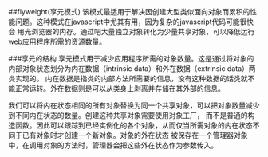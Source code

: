 ##flyweight(享元模式)
该模式最适用于解决因创建大型类似面向对象而累积的性能问题。这种模式在javascript中尤其有用，因为复杂的javascript代码可能很快会
用光浏览器的内存。通过吧大量独立对象转化为少量共享对象，可以降低运行web应用程序所需的资源数量。

###享元的结构
享元模式用于减少应用程序所需的对象数量。这是通过将对象的内部对象状态划分为内在数据（intrinsic data）和外在数据（extrinsic data）两类实现的。
内在数据是指类的内部方法所需要的信息，没有这种数据的话类就不能正常运转。外在数据则是可以从类身上剥离并存储在其外部的信息。

我们可以将内在状态相同的所有对象替换为同一个共享对象，可以把对象数量减少到不同内在状态的数量。创建这种共享对象需要使用对象工厂，
而不是普通的构造函数。因此可以跟踪到已经实例化的各个对象，从而仅当所需对象的内在状态不同于已有对象时才创建一个新对象。对象的外在状态
被保存在一个管理器对象中，在调用对象的方法时，管理器会把这些外在状态作为参数传入。